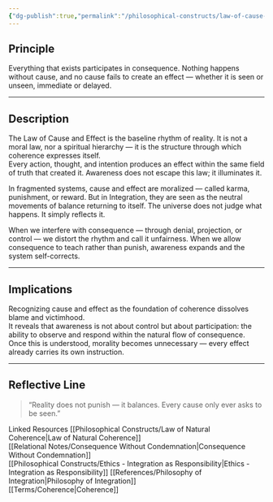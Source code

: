 ```yaml
---
{"dg-publish":true,"permalink":"/philosophical-constructs/law-of-cause-and-effect/"}
---
```



## Principle

Everything that exists participates in consequence. Nothing happens without cause, and no cause fails to create an effect — whether it is seen or unseen, immediate or delayed.

---

## Description

The Law of Cause and Effect is the baseline rhythm of reality. It is not a moral law, nor a spiritual hierarchy — it is the structure through which coherence expresses itself.  
Every action, thought, and intention produces an effect within the same field of truth that created it. Awareness does not escape this law; it illuminates it.

In fragmented systems, cause and effect are moralized — called karma, punishment, or reward. But in Integration, they are seen as the neutral movements of balance returning to itself. The universe does not judge what happens. It simply reflects it.

When we interfere with consequence — through denial, projection, or control — we distort the rhythm and call it unfairness. When we allow consequence to teach rather than punish, awareness expands and the system self-corrects.

---

## Implications

Recognizing cause and effect as the foundation of coherence dissolves blame and victimhood.  
It reveals that awareness is not about control but about participation: the ability to observe and respond within the natural flow of consequence.  
Once this is understood, morality becomes unnecessary — every effect already carries its own instruction.

---

## Reflective Line

> “Reality does not punish — it balances. Every cause only ever asks to be seen.”

Linked Resources
[[Philosophical Constructs/Law of Natural Coherence\|Law of Natural Coherence]]  
[[Relational Notes/Consequence Without Condemnation\|Consequence Without Condemnation]]  
[[Philosophical Constructs/Ethics - Integration as Responsibility\|Ethics - Integration as Responsibility]]
[[References/Philosophy of Integration\|Philosophy of Integration]]  
[[Terms/Coherence\|Coherence]]
